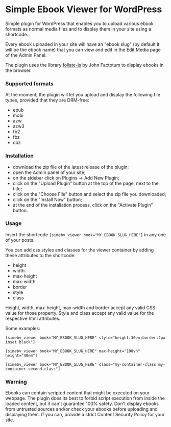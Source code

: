 # Simple Ebook Viewer for WordPress

Simple plugin for WordPress that enables you to upload various ebook formats as normal media files and to display them in your site using a shortcode.

Every ebook uploaded in your site will have an "ebook slug" (by default it will be the ebook name) that you can view and edit in the Edit Media page of the Admin Panel.

The plugin uses the library [foliate-js](https://github.com/johnfactotum/foliate-js) by John Factotum to display ebooks in the browser.

### Supported formats

At the moment, the plugin will let you upload and display the following file types, provided that they are DRM-free:
* epub
* mobi
* azw
* azw3
* fb2
* fbz
* cbz

### Installation

* download the zip file of the latest release of the plugin;
* open the Admin panel of your site;
* on the sidebar click on Plugins -> Add New Plugin;
* click on the "Upload Plugin" button at the top of the page, next to the title;
* click on the "Choose File" button and select the zip file you downloaded;
* click on the "Install Now" button;
* at the end of the installation process, click on the "Activate Plugin" button.

### Usage

Insert the shortcode `[simebv_viewer book="MY_EBOOK_SLUG_HERE"]` in any one of your posts.

You can add css styles and classes for the viewer container by adding these attributes to the shortcode:
* height
* width
* max-height
* max-width
* border
* style
* class

Height, width, max-height, max-width and border accept any valid CSS value for those property.
Style and class accept any valid value for the respective html attributes.

Some examples:

`[simebv_viewer book="MY_EBOOK_SLUG_HERE" style="height:30em;border:2px inset black"]`

`[simebv_viewer book="MY_EBOOK_SLUG_HERE" max-height="100vh" height="40em"]`

`[simebv_viewer book="MY_EBOOK_SLUG_HERE" class="my-container-class my-container-second-class"]`

### Warning

Ebooks can contain scripted content that might be executed on your webpage. The plugin does its best to forbid script execution from inside the loaded content, but it can't guarantee 100% safety. Don't display ebooks from untrusted sources and/or check your ebooks before uploading and displaying them. If you can, provide a strict Content Security Policy for your site.

